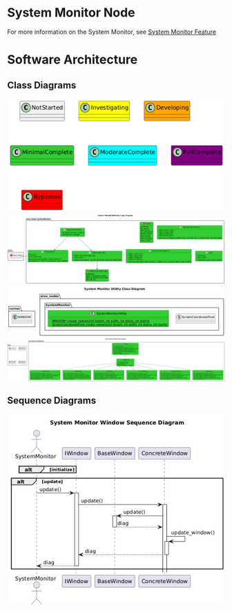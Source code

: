 # System Monitor Node
For more information on the System Monitor, see [System Monitor Feature](../../../doc/Features/SystemMonitor/SystemMonitor.md)

# Software Architecture
## Class Diagrams
![](../../../doc/output/Legend.png)
![](output/SystemMonitorDefinitionClassDiagram.png)
![](output/SystemMonitorUtilityClassDiagram.png)
![](output/SystemMonitorWindowClassDiagram.png)

## Sequence Diagrams
![](output/SystemMonitorWindowSequenceDiagram.png)